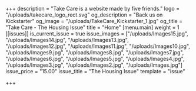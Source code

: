 +++
description = "Take Care is a website made by five friends."
logo = "/uploads/takecare_logo_rect.svg"
og_description = "Back us on Kickstarter"
og_image = "/uploads/TakeCare_Kickstarter_1.jpg"
og_title = "Take Care - The Housing Issue"
title = "Home"
[menu.main]
weight = 1
[[issues]]
is_current_issue = true
issue_images = ["/uploads/Images15.jpg", "/uploads/Images14.jpg", "/uploads/Images13.jpg", "/uploads/Images12.jpg", "/uploads/Images11.jpg", "/uploads/Images10.jpg", "/uploads/Images9.jpg", "/uploads/Images8.jpg", "/uploads/Images7.jpg", "/uploads/Images6.jpg", "/uploads/Images5.jpg", "/uploads/Images4.jpg", "/uploads/Images3.jpg", "/uploads/Images2.jpg", "/uploads/Images.jpg"]
issue_price = "15.00"
issue_title = "The Housing Issue"
template = "issue"

+++
